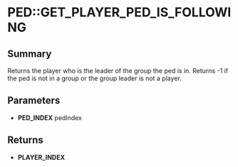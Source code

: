 # PED::GET_PLAYER_PED_IS_FOLLOWING

## Summary
Returns the player who is the leader of the group the ped is in. Returns -1 if the ped is not in a group or the group leader is not a player.

## Parameters
* **PED_INDEX** pedIndex

## Returns
* **PLAYER_INDEX**